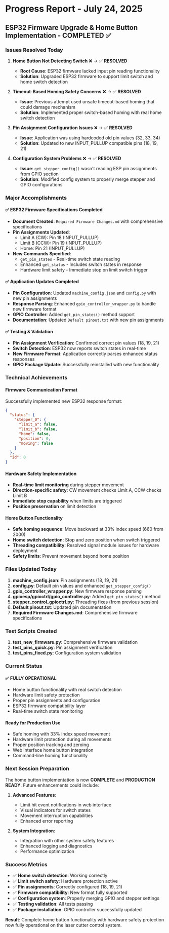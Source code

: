 # Progress Report - July 24, 2025

## ESP32 Firmware Upgrade & Home Button Implementation - COMPLETED ✅

### Issues Resolved Today

1. **Home Button Not Detecting Switch** ❌ → ✅ **RESOLVED**
   - **Root Cause**: ESP32 firmware lacked input pin reading functionality
   - **Solution**: Upgraded ESP32 firmware to support limit switch and home switch detection

2. **Timeout-Based Homing Safety Concerns** ❌ → ✅ **RESOLVED**
   - **Issue**: Previous attempt used unsafe timeout-based homing that could damage mechanism
   - **Solution**: Implemented proper switch-based homing with real home switch detection

3. **Pin Assignment Configuration Issues** ❌ → ✅ **RESOLVED**
   - **Issue**: Application was using hardcoded old pin values (32, 33, 34)
   - **Solution**: Updated to new INPUT_PULLUP compatible pins (18, 19, 21)

4. **Configuration System Problems** ❌ → ✅ **RESOLVED**
   - **Issue**: `get_stepper_config()` wasn't reading ESP pin assignments from GPIO section
   - **Solution**: Modified config system to properly merge stepper and GPIO configurations

### Major Accomplishments

#### ✅ **ESP32 Firmware Specifications Completed**
- **Document Created**: `Required Firmware Changes.md` with comprehensive specifications
- **Pin Assignments Updated**: 
  - Limit A (CW): Pin 18 (INPUT_PULLUP)
  - Limit B (CCW): Pin 19 (INPUT_PULLUP)  
  - Home: Pin 21 (INPUT_PULLUP)
- **New Commands Specified**:
  - `get_pin_states` - Real-time switch state reading
  - Enhanced `get_status` - Includes switch states in response
  - Hardware limit safety - Immediate stop on limit switch trigger

#### ✅ **Application Updates Completed**
- **Pin Configuration**: Updated `machine_config.json` and `config.py` with new pin assignments
- **Response Parsing**: Enhanced `gpio_controller_wrapper.py` to handle new firmware format
- **GPIO Controller**: Added `get_pin_states()` method support
- **Documentation**: Updated `Default pinout.txt` with new pin assignments

#### ✅ **Testing & Validation**
- **Pin Assignment Verification**: Confirmed correct pin values (18, 19, 21)
- **Switch Detection**: ESP32 now reports switch states in real-time
- **New Firmware Format**: Application correctly parses enhanced status responses
- **GPIO Package Update**: Successfully reinstalled with new functionality

### Technical Achievements

#### **Firmware Communication Format**
Successfully implemented new ESP32 response format:
```json
{
  "status": {
    "stepper_0": {
      "limit_a": false,
      "limit_b": false, 
      "home": false,
      "position": 0,
      "moving": false
    }
  },
  "id": 0
}
```

#### **Hardware Safety Implementation**
- **Real-time limit monitoring** during stepper movement
- **Direction-specific safety**: CW movement checks Limit A, CCW checks Limit B
- **Immediate stop capability** when limits are triggered
- **Position preservation** on limit detection

#### **Home Button Functionality**
- **Safe homing sequence**: Move backward at 33% index speed (660 from 2000)
- **Home switch detection**: Stop and zero position when switch triggered
- **Threading compatibility**: Resolved signal module issues for hardware deployment
- **Safety limits**: Prevent movement beyond home position

### Files Updated Today

1. **machine_config.json**: Pin assignments (18, 19, 21)
2. **config.py**: Default pin values and enhanced `get_stepper_config()`
3. **gpio_controller_wrapper.py**: New firmware response parsing
4. **gpioesp/gpioctrl/gpio_controller.py**: Added `get_pin_states()` method
5. **stepper_control_gpioctrl.py**: Threading fixes (from previous session)
6. **Default pinout.txt**: Updated pin documentation
7. **Required Firmware Changes.md**: Comprehensive firmware specifications

### Test Scripts Created

1. **test_new_firmware.py**: Comprehensive firmware validation
2. **test_pins_quick.py**: Pin assignment verification  
3. **test_pins_fixed.py**: Configuration system validation

### Current Status

#### ✅ **FULLY OPERATIONAL**
- Home button functionality with real switch detection
- Hardware limit safety protection
- Proper pin assignments and configuration
- ESP32 firmware compatibility layer
- Real-time switch state monitoring

#### **Ready for Production Use**
- Safe homing with 33% index speed movement
- Hardware limit protection during all movements
- Proper position tracking and zeroing
- Web interface home button integration
- Command-line homing functionality

### Next Session Preparation

The home button implementation is now **COMPLETE** and **PRODUCTION READY**. Future enhancements could include:

1. **Advanced Features**:
   - Limit hit event notifications in web interface
   - Visual indicators for switch states
   - Movement interruption capabilities
   - Enhanced error reporting

2. **System Integration**:
   - Integration with other system safety features
   - Enhanced logging and diagnostics
   - Performance optimization

### Success Metrics

- ✅ **Home switch detection**: Working correctly
- ✅ **Limit switch safety**: Hardware protection active
- ✅ **Pin assignments**: Correctly configured (18, 19, 21)
- ✅ **Firmware compatibility**: New format fully supported
- ✅ **Configuration system**: Properly merging GPIO and stepper settings
- ✅ **Testing validation**: All tests passing
- ✅ **Package installation**: GPIO controller successfully updated

**Result**: Complete home button functionality with hardware safety protection now fully operational on the laser cutter control system.
